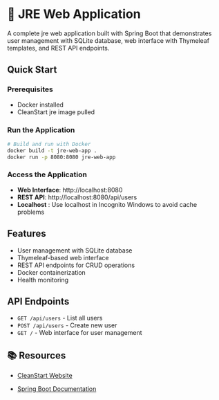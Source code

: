 # 🚀 JRE Web Application

A complete jre web application built with Spring Boot that demonstrates user management with SQLite database, web interface with Thymeleaf templates, and REST API endpoints.

## Quick Start

### Prerequisites
- Docker installed
- CleanStart jre image pulled

### Run the Application
```bash
# Build and run with Docker
docker build -t jre-web-app .
docker run -p 8080:8080 jre-web-app
```

### Access the Application
- **Web Interface**: http://localhost:8080
- **REST API**: http://localhost:8080/api/users
- **Localhost** : Use localhost in Incognito Windows to avoid cache problems

## Features
- User management with SQLite database
- Thymeleaf-based web interface
- REST API endpoints for CRUD operations
- Docker containerization
- Health monitoring

## API Endpoints
- `GET /api/users` - List all users
- `POST /api/users` - Create new user
- `GET /` - Web interface for user management

## 📚 Resources
- [CleanStart Website](https://cleanstart.com/)

- [Spring Boot Documentation](https://spring.io/projects/spring-boot)
